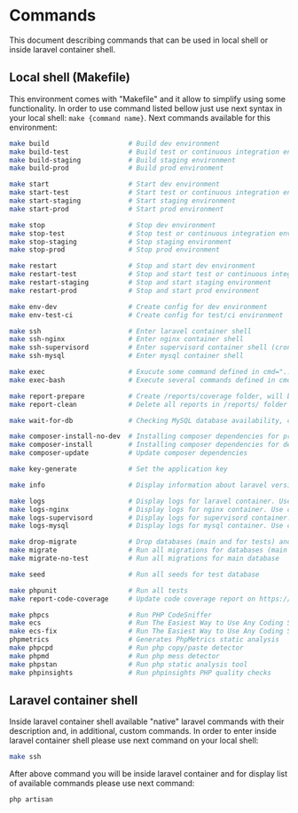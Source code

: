 # Commands
This document describing commands that can be used in local shell or inside laravel container shell.

## Local shell (Makefile)
This environment comes with "Makefile" and it allow to simplify using some functionality.
In order to use command listed bellow just use next syntax in your local shell: `make {command name}`.
Next commands available for this environment:
```bash
make build                    # Build dev environment
make build-test               # Build test or continuous integration environment
make build-staging            # Build staging environment
make build-prod               # Build prod environment

make start                    # Start dev environment
make start-test               # Start test or continuous integration environment
make start-staging            # Start staging environment
make start-prod               # Start prod environment

make stop                     # Stop dev environment
make stop-test                # Stop test or continuous integration environment
make stop-staging             # Stop staging environment
make stop-prod                # Stop prod environment

make restart                  # Stop and start dev environment
make restart-test             # Stop and start test or continuous integration environment
make restart-staging          # Stop and start staging environment
make restart-prod             # Stop and start prod environment

make env-dev                  # Create config for dev environment
make env-test-ci              # Create config for test/ci environment

make ssh                      # Enter laravel container shell
make ssh-nginx                # Enter nginx container shell
make ssh-supervisord          # Enter supervisord container shell (cron jobs running there, etc...)
make ssh-mysql                # Enter mysql container shell

make exec                     # Exucute some command defined in cmd="..." variable inside laravel container shell
make exec-bash                # Execute several commands defined in cmd="..." variable inside laravel container shell

make report-prepare           # Create /reports/coverage folder, will be used for report after running tests
make report-clean             # Delete all reports in /reports/ folder

make wait-for-db              # Checking MySQL database availability, currently using for CircleCI (see /.circleci folder)

make composer-install-no-dev  # Installing composer dependencies for prod/staging environment (without dev tools)
make composer-install         # Installing composer dependencies for dev environment
make composer-update          # Update composer dependencies

make key-generate             # Set the application key

make info                     # Display information about laravel version and php version

make logs                     # Display logs for laravel container. Use ctrl+c in order to exit
make logs-nginx               # Display logs for nginx container. Use ctrl+c in order to exit
make logs-supervisord         # Display logs for supervisord container. Use ctrl+c in order to exit
make logs-mysql               # Display logs for mysql container. Use ctrl+c in order to exit

make drop-migrate             # Drop databases (main and for tests) and run all migrations
make migrate                  # Run all migrations for databases (main and for tests)
make migrate-no-test          # Run all migrations for main database

make seed                     # Run all seeds for test database

make phpunit                  # Run all tests
make report-code-coverage     # Update code coverage report on https://coveralls.io (COVERALLS_REPO_TOKEN should be set on CI side)

make phpcs                    # Run PHP CodeSniffer
make ecs                      # Run The Easiest Way to Use Any Coding Standard
make ecs-fix                  # Run The Easiest Way to Use Any Coding Standard to fix issues
phpmetrics                    # Generates PhpMetrics static analysis
make phpcpd                   # Run php copy/paste detector
make phpmd                    # Run php mess detector
make phpstan                  # Run php static analysis tool
make phpinsights              # Run phpinsights PHP quality checks
```

## Laravel container shell
Inside laravel container shell available "native" laravel commands with their description and, in additional, custom commands.
In order to enter inside laravel container shell please use next command on your local shell:
```bash
make ssh
```
After above command you will be inside laravel container and for display list of available commands please use next command:
```bash
php artisan
```
